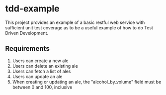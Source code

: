 # tdd-example

This project provides an example of a basic restful web service with sufficient unit test coverage as to be a useful example of how to do Test Driven Development.

## Requirements 

1. Users can create a new ale
2. Users can delete an existing ale
3. Users can fetch a list of ales
4. Users can update an ale 
5. When creating or updating an ale, the "alcohol_by_volume" field must be between 0 and 100, inclusive